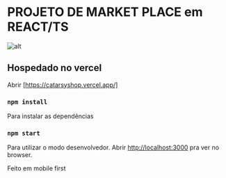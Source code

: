 # PROJETO DE MARKET PLACE em REACT/TS


![alt](https://)

## Hospedado no vercel
Abrir [https://catarsyshop.vercel.app/]

### `npm install`

Para instalar as dependências

### `npm start`

Para utilizar o modo desenvolvedor.
Abrir [http://localhost:3000](http://localhost:3000) pra ver no browser.

Feito em mobile first
